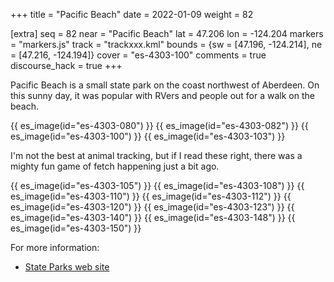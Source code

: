 +++
title = "Pacific Beach"
date = 2022-01-09
weight = 82

[extra]
seq = 82
near = "Pacific Beach"
lat = 47.206
lon = -124.204
markers = "markers.js"
track = "trackxxx.kml"
bounds = {sw = [47.196, -124.214], ne = [47.216, -124.194]}
cover = "es-4303-100"
comments = true
discourse_hack = true
+++

Pacific Beach is a small state park on the coast northwest of Aberdeen. On this sunny day, it was popular with RVers and people out for a walk on the beach.

<!-- more -->

{{ es_image(id="es-4303-080") }}
{{ es_image(id="es-4303-082") }}
{{ es_image(id="es-4303-100") }}
{{ es_image(id="es-4303-103") }}

I'm not the best at animal tracking, but if I read these right, there was a mighty fun game of fetch happening just a bit ago.

{{ es_image(id="es-4303-105") }}
{{ es_image(id="es-4303-108") }}
{{ es_image(id="es-4303-110") }}
{{ es_image(id="es-4303-112") }}
{{ es_image(id="es-4303-120") }}
{{ es_image(id="es-4303-123") }}
{{ es_image(id="es-4303-140") }}
{{ es_image(id="es-4303-148") }}
{{ es_image(id="es-4303-150") }}

For more information:

* [State Parks web site](https://parks.state.wa.us/557/Pacific-Beach)
